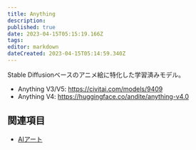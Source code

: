 ```yaml
---
title: Anything
description: 
published: true
date: 2023-04-15T05:15:19.166Z
tags: 
editor: markdown
dateCreated: 2023-04-15T05:14:59.340Z
---
```


Stable Diffusionベースのアニメ絵に特化した学習済みモデル。

- Anything V3/V5: <https://civitai.com/models/9409>
- Anything V4: <https://huggingface.co/andite/anything-v4.0>

## 関連項目

- [AIアート](/aiart)
